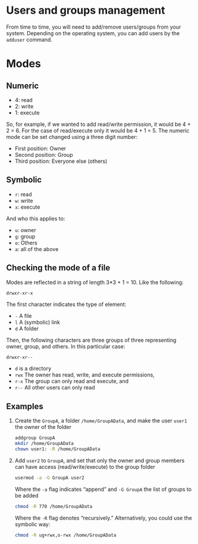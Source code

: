 
# Users and groups management

From time to time, you will need to add/remove users/groups from your
system. Depending on the operating system, you can add users by the
`adduser` command.

# Modes

## Numeric

-   4: read
-   2: write
-   1: execute

So, for example, if we wanted to add read/write permission, it would be
4 + 2 = 6. For the case of read/execute only it would be 4 + 1 = 5. The
numeric mode can be set changed using a three digit number:

-   First position: Owner
-   Second position: Group
-   Third position: Everyone else (others)

## Symbolic

-   `r`: read
-   `w`: write
-   `x`: execute

And who this applies to:

-   `u`: owner
-   `g`: group
-   `o`: Others
-   `a`: all of the above

## Checking the mode of a file

Modes are reflected in a string of length 3\*3 + 1 = 10. Like the
following:

``` bash
drwxr-xr-x
```

The first character indicates the type of element:

-   `-` A file
-   `l` A (symbolic) link
-   `d` A folder

Then, the following characters are three groups of three representing
owner, group, and others. In this particular case:

`drwxr-xr--`

-   `d` is a directory
-   `rwx` The owner has read, write, and execute permissions,
-   `r-x` The group can only read and execute, and
-   `r--` All other users can only read

## Examples

1.  Create the `GroupA`, a folder `/home/GroupAData`, and make the user
    `user1` the owner of the folder

    ``` bash
    addgroup GroupA
    mkdir /home/GroupAData
    chown user1: -R /home/GroupAData
    ```

2.  Add `user2` to `GroupA`, and set that only the owner and group
    members can have access (read/write/execute) to the group folder

    ``` bash
    usermod -a -G GroupA user2
    ```

    Where the `-a` flag indicates “append” and `-G GroupA` the list of
    groups to be added

    ``` bash
    chmod -R 770 /home/GroupAData
    ```

    Where the `-R` flag denotes “recursively.” Alternatively, you could
    use the symbolic way:

    ``` bash
    chmod -R ug+rwx,o-rwx /home/GroupAData
    ```
